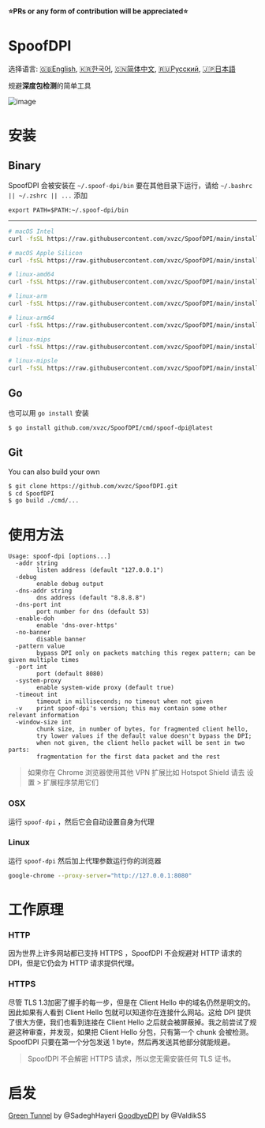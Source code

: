 **⭐PRs or any form of contribution will be appreciated⭐**

# SpoofDPI

选择语言: [🇬🇧English](https://github.com/xvzc/SpoofDPI), [🇰🇷한국어](https://github.com/xvzc/SpoofDPI/blob/main/_docs/readme_ko.md), [🇨🇳简体中文](https://github.com/xvzc/SpoofDPI/blob/main/_docs/readme_zh-cn.md), [🇷🇺Русский](https://github.com/xvzc/SpoofDPI/blob/main/_docs/readme_ru.md), [🇯🇵日本語](https://github.com/xvzc/SpoofDPI/blob/main/_docs/readme_ja.md)



规避**深度包检测**的简单工具

![image](https://user-images.githubusercontent.com/45588457/148035986-8b0076cc-fefb-48a1-9939-a8d9ab1d6322.png)

# 安装
## Binary

SpoofDPI 会被安装在 `~/.spoof-dpi/bin`
要在其他目录下运行，请给 `~/.bashrc || ~/.zshrc || ...` 添加

```
export PATH=$PATH:~/.spoof-dpi/bin
```
---
```bash
# macOS Intel
curl -fsSL https://raw.githubusercontent.com/xvzc/SpoofDPI/main/install.sh | bash -s darwin-amd64

# macOS Apple Silicon
curl -fsSL https://raw.githubusercontent.com/xvzc/SpoofDPI/main/install.sh | bash -s darwin-arm64

# linux-amd64
curl -fsSL https://raw.githubusercontent.com/xvzc/SpoofDPI/main/install.sh | bash -s linux-amd64

# linux-arm
curl -fsSL https://raw.githubusercontent.com/xvzc/SpoofDPI/main/install.sh | bash -s linux-arm

# linux-arm64
curl -fsSL https://raw.githubusercontent.com/xvzc/SpoofDPI/main/install.sh | bash -s linux-arm64

# linux-mips
curl -fsSL https://raw.githubusercontent.com/xvzc/SpoofDPI/main/install.sh | bash -s linux-mips

# linux-mipsle
curl -fsSL https://raw.githubusercontent.com/xvzc/SpoofDPI/main/install.sh | bash -s linux-mipsle
```

## Go
也可以用 `go install` 安装
```bash
$ go install github.com/xvzc/SpoofDPI/cmd/spoof-dpi@latest
```

## Git
You can also build your own
```bash
$ git clone https://github.com/xvzc/SpoofDPI.git
$ cd SpoofDPI
$ go build ./cmd/...
```

# 使用方法

```
Usage: spoof-dpi [options...]
  -addr string
        listen address (default "127.0.0.1")
  -debug
        enable debug output
  -dns-addr string
        dns address (default "8.8.8.8")
  -dns-port int
        port number for dns (default 53)
  -enable-doh
        enable 'dns-over-https'
  -no-banner
        disable banner
  -pattern value
        bypass DPI only on packets matching this regex pattern; can be given multiple times
  -port int
        port (default 8080)
  -system-proxy
        enable system-wide proxy (default true)
  -timeout int
        timeout in milliseconds; no timeout when not given
  -v    print spoof-dpi's version; this may contain some other relevant information
  -window-size int
        chunk size, in number of bytes, for fragmented client hello,
        try lower values if the default value doesn't bypass the DPI;
        when not given, the client hello packet will be sent in two parts:
        fragmentation for the first data packet and the rest
```

> 如果你在 Chrome 浏览器使用其他 VPN 扩展比如 Hotspot Shield 请去 设置 > 扩展程序禁用它们

### OSX
运行 `spoof-dpi` ，然后它会自动设置自身为代理

### Linux
运行 `spoof-dpi` 然后加上代理参数运行你的浏览器
```bash
google-chrome --proxy-server="http://127.0.0.1:8080"
```

# 工作原理

### HTTP

因为世界上许多网站都已支持 HTTPS ，SpoofDPI 不会规避对 HTTP 请求的 DPI，但是它仍会为 HTTP 请求提供代理。

### HTTPS
尽管 TLS 1.3加密了握手的每一步，但是在 Client Hello 中的域名仍然是明文的。因此如果有人看到 Client Hello 包就可以知道你在连接什么网站。这给 DPI 提供了很大方便，我们也看到连接在 Client Hello 之后就会被屏蔽掉。我之前尝试了规避这种审查，并发现，如果把 Client Hello 分包，只有第一个 chunk 会被检测。SpoofDPI 只要在第一个分包发送 1 byte，然后再发送其他部分就能规避。

 > SpoofDPI 不会解密 HTTPS 请求，所以您无需安装任何 TLS 证书。

# 启发

[Green Tunnel](https://github.com/SadeghHayeri/GreenTunnel) by @SadeghHayeri
[GoodbyeDPI](https://github.com/ValdikSS/GoodbyeDPI) by @ValdikSS
